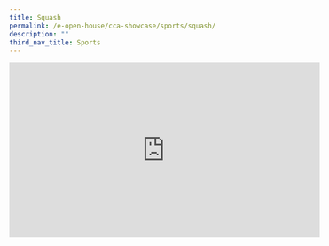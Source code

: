 ```yaml
---
title: Squash
permalink: /e-open-house/cca-showcase/sports/squash/
description: ""
third_nav_title: Sports
---
```

<div align="center"><iframe allowfullscreen="" allow="accelerometer; autoplay; clipboard-write; encrypted-media; gyroscope; picture-in-picture; web-share" frameborder="0" title="YouTube video player" src="https://www.youtube.com/embed/dBj133_RGKs" height="315" width="560"></iframe></div>